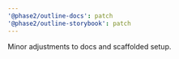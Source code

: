 ```yaml
---
'@phase2/outline-docs': patch
'@phase2/outline-storybook': patch
---
```


Minor adjustments to docs and scaffolded setup.
